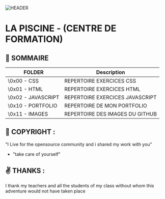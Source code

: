 ![HEADER](https://github.com/Goliath33/PISCINE/blob/main/0x11%20-%20IMAGES/header.jpg)

# LA PISCINE - (CENTRE DE FORMATION) 

## :game_die: SOMMAIRE 


|  FOLDER           | Description                                               |
|-------------------|-----------------------------------------------------------|
|\0x00 - CSS        | REPERTOIRE EXERCICES CSS                                  |
|\0x01 - HTML       | REPERTOIRE EXERCICES HTML                                 |
|\0x02 - JAVASCRIPT | REPERTOIRE EXERCICES JAVASCRIPT                           |
|\0x10 - PORTFOLIO  | REPERTOIRE DE MON PORTFOLIO                               |
|\0x11 - IMAGES     | REPERTOIRE DES IMAGES DU GITHUB                           |


## :floppy_disk: COPYRIGHT :
"I Live for the opensource community and i shared my work with you" 
- "take care of yourself"

## :v: THANKS :
I thank my teachers and all the students of my class without whom this adventure would not have taken place